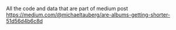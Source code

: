 All the code and data that are part of medium post https://medium.com/@michaeltauberg/are-albums-getting-shorter-51d56d4b6c8d

